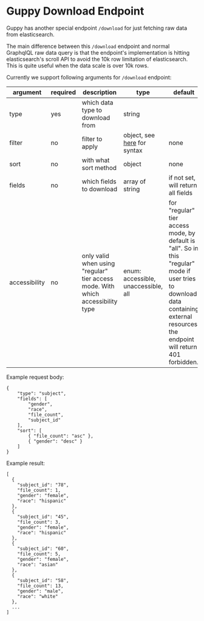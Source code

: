 # Guppy Download Endpoint
Guppy has another special endpoint `/download` for just fetching raw data from elasticsearch.

The main difference between this `/download` endpoint and normal GraphqlQL raw data query is that the endpoint's implementation is hitting elasticsearch's scroll API to avoid the 10k row limitation of elasticsearch. This is quite useful when the data scale is over 10k rows. 

Currently we support following arguments for `/download` endpoint: 

| argument      | required | description                                                                     | type                                                                                              | default                                                                                                                                                                              |
|---------------|----------|---------------------------------------------------------------------------------|---------------------------------------------------------------------------------------------------|--------------------------------------------------------------------------------------------------------------------------------------------------------------------------------------|
| type          | yes      | which data type to download from                                                | string                                                                                            |                                                                                                                                                                                      |
| filter        | no       | filter to apply                                                                 | object, see [here](https://github.com/uc-cdis/guppy/blob/master/doc/queries.md#filter) for syntax | none                                                                                                                                                                                 |
| sort          | no       | with what sort method                                                           | object                                                                                            | none                                                                                                                                                                                 |
| fields        | no       | which fields to download                                                        | array of string                                                                                   | if not set, will return all fields                                                                                                                                                   |
| accessibility | no       | only valid when using "regular" tier access mode. With which accessibility type | enum: accessible, unaccessible, all                                                               | for "regular" tier access mode, by default is "all". So in this "regular" mode if user tries to download data containing external resources, the endpoint will return 401 forbidden. |


Example request body: 

```
{
	"type": "subject",
	"fields": [
		"gender", 
		"race",
		"file_count",
		"subject_id"
	],
	"sort": [
		{ "file_count": "asc" },
		{ "gender": "desc" }
	]
}
```

Example result: 

```
[
  {
    "subject_id": "78",
    "file_count": 1,
    "gender": "female",
    "race": "hispanic"
  },
  {
    "subject_id": "45",
    "file_count": 3,
    "gender": "female",
    "race": "hispanic"
  },
  {
    "subject_id": "60",
    "file_count": 5,
    "gender": "female",
    "race": "asian"
  },
  {
    "subject_id": "58",
    "file_count": 13,
    "gender": "male",
    "race": "white"
  },
  ...
]
```
